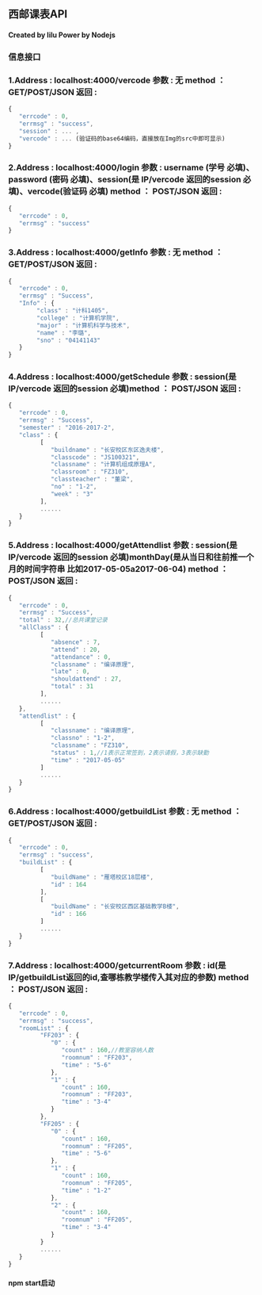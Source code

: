 ## 西邮课表API

#### Created by lilu Power by Nodejs

### 信息接口

### 1.Address : localhost:4000/vercode 参数 : 无 method ： GET/POST/JSON 返回 :

```javascript
{
   "errcode" : 0,
   "errmsg" : "success",
   "session" : ... ,
   "vercode" : ... (验证码的base64编码，直接放在Img的src中即可显示)
}

```

### 2.Address : localhost:4000/login 参数 : username (学号 必填)、password (密码 必填)、session(是 IP/vercode 返回的session 必填)、vercode(验证码 必填) method ： POST/JSON 返回 :

```javascript
{
   "errcode" : 0,
   "errmsg" : "success"
}

```

### 3.Address : localhost:4000/getInfo 参数 : 无 method ： GET/POST/JSON 返回 :

```javascript
{
   "errcode" : 0,
   "errmsg" : "Success",
   "Info" : {
   		"class" : "计科1405",
   		"college" : "计算机学院",
   		"major" : "计算机科学与技术",
   		"name" : "李璐",
   		"sno" : "04141143"
   }
}

```

### 4.Address : localhost:4000/getSchedule 参数 :  session(是 IP/vercode 返回的session 必填)method ： POST/JSON 返回 :

```javascript
{
   "errcode" : 0,
   "errmsg" : "Success",
   "semester" : "2016-2017-2",
   "class" : {
         [
            "buildname" : "长安校区东区逸夫楼",
            "classcode" : "JS100321",
            "classname" : "计算机组成原理A",
            "classroom" : "FZ310",
            "classteacher" : "董梁",
            "no" : "1-2",
            "week" : "3"
         ],
         ......
   }
}

```


### 5.Address : localhost:4000/getAttendlist 参数 :  session(是 IP/vercode 返回的session 必填)monthDay(是从当日和往前推一个月的时间字符串 比如2017-05-05a2017-06-04) method ： POST/JSON 返回 :

```javascript
{
   "errcode" : 0,
   "errmsg" : "Success",
   "total" : 32,//总共课堂记录
   "allClass" : {
         [
            "absence" : 7,
            "attend" : 20,
            "attendance" : 0,
            "classname" : "编译原理",
            "late" : 0,
            "shouldattend" : 27,
            "total" : 31
         ],
         ......
   },
   "attendlist" : {
         [
            "classname" : "编译原理",
            "classno" : "1-2",
            "classname" : "FZ310",
            "status" : 1,//1表示正常签到，2表示请假，3表示缺勤
            "time" : "2017-05-05"
         ]
         ......
   }
}

```

### 6.Address : localhost:4000/getbuildList 参数 : 无 method ： GET/POST/JSON 返回 :

```javascript
{
   "errcode" : 0,
   "errmsg" : "success",
   "buildList" : {
         [
            "buildName" : "雁塔校区18层楼",
            "id" : 164
         ],
         [
            "buildName" : "长安校区西区基础教学B楼",
            "id" : 166
         ]
         ......
   }
}

```

### 7.Address : localhost:4000/getcurrentRoom 参数 : id(是IP/getbuildList返回的id,查哪栋教学楼传入其对应的参数) method ： POST/JSON 返回 :

```javascript
{
   "errcode" : 0,
   "errmsg" : "success",
   "roomList" : {
         "FF203" : {
            "0" : {
               "count" : 160,//教室容纳人数
               "roomnum" : "FF203",
               "time" : "5-6"
            },
            "1" : {
               "count" : 160,
               "roomnum" : "FF203",
               "time" : "3-4"
            }
         },
         "FF205" : {
            "0" : {
               "count" : 160,
               "roomnum" : "FF205",
               "time" : "5-6"
            },
            "1" : {
               "count" : 160,
               "roomnum" : "FF205",
               "time" : "1-2"
            },
            "2" : {
               "count" : 160,
               "roomnum" : "FF205",
               "time" : "3-4"
            }
         }
         ......
   }
}

```

#### npm start启动
